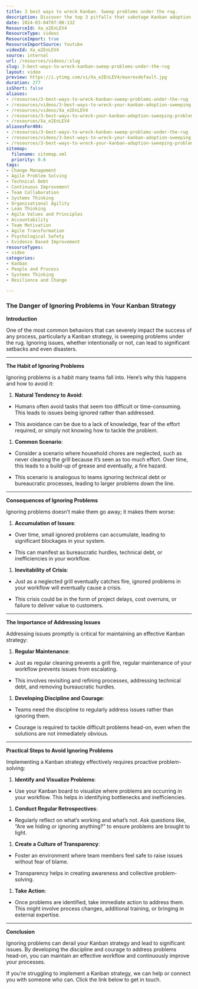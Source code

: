 ```yaml
---
title: 3 best ways to wreck Kanban. Sweep problems under the rug.
description: Discover the top 3 pitfalls that sabotage Kanban adoption. Learn why ignoring problems can derail your team's success and how to confront them effectively!
date: 2024-03-04T07:00:13Z
ResourceId: Xa_e2EnLEV4
ResourceType: videos
ResourceImport: true
ResourceImportSource: Youtube
videoId: Xa_e2EnLEV4
source: internal
url: /resources/videos/:slug
slug: 3-best-ways-to-wreck-kanban-sweep-problems-under-the-rug
layout: video
preview: https://i.ytimg.com/vi/Xa_e2EnLEV4/maxresdefault.jpg
duration: 277
isShort: false
aliases:
- /resources/3-best-ways-to-wreck-kanban-sweep-problems-under-the-rug
- /resources/videos/3-best-ways-to-wreck-your-kanban-adoption-sweeping-problems-under-the-rug-
- /resources/videos/Xa_e2EnLEV4
- /resources/3-best-ways-to-wreck-your-kanban-adoption-sweeping-problems-under-the-rug-
- /resources/Xa_e2EnLEV4
aliasesFor404:
- /resources/3-best-ways-to-wreck-kanban-sweep-problems-under-the-rug
- /resources/videos/3-best-ways-to-wreck-your-kanban-adoption-sweeping-problems-under-the-rug-
- /resources/3-best-ways-to-wreck-your-kanban-adoption-sweeping-problems-under-the-rug-
sitemap:
  filename: sitemap.xml
  priority: 0.6
tags:
- Change Management
- Agile Problem Solving
- Technical Debt
- Continuous Improvement
- Team Collaboration
- Systems Thinking
- Organisational Agility
- Lean Thinking
- Agile Values and Principles
- Accountability
- Team Motivation
- Agile Transformation
- Psychological Safety
- Evidence Based Improvement
resourceTypes:
- video
categories:
- Kanban
- People and Process
- Systems Thinking
- Resilience and Change

---
```

### The Danger of Ignoring Problems in Your Kanban Strategy

**Introduction**

One of the most common behaviors that can severely impact the success of any process, particularly a Kanban strategy, is sweeping problems under the rug. Ignoring issues, whether intentionally or not, can lead to significant setbacks and even disasters.



* * *

**The Habit of Ignoring Problems**

Ignoring problems is a habit many teams fall into. Here’s why this happens and how to avoid it:

1. **Natural Tendency to Avoid**:

- Humans often avoid tasks that seem too difficult or time-consuming. This leads to issues being ignored rather than addressed.

- This avoidance can be due to a lack of knowledge, fear of the effort required, or simply not knowing how to tackle the problem.

1. **Common Scenario**:

- Consider a scenario where household chores are neglected, such as never cleaning the grill because it’s seen as too much effort. Over time, this leads to a build-up of grease and eventually, a fire hazard.

- This scenario is analogous to teams ignoring technical debt or bureaucratic processes, leading to larger problems down the line.

* * *

**Consequences of Ignoring Problems**

Ignoring problems doesn’t make them go away; it makes them worse:

1. **Accumulation of Issues**:

- Over time, small ignored problems can accumulate, leading to significant blockages in your system.

- This can manifest as bureaucratic hurdles, technical debt, or inefficiencies in your workflow.

1. **Inevitability of Crisis**:

- Just as a neglected grill eventually catches fire, ignored problems in your workflow will eventually cause a crisis.

- This crisis could be in the form of project delays, cost overruns, or failure to deliver value to customers.

* * *

**The Importance of Addressing Issues**

Addressing issues promptly is critical for maintaining an effective Kanban strategy:

1. **Regular Maintenance**:

- Just as regular cleaning prevents a grill fire, regular maintenance of your workflow prevents issues from escalating.

- This involves revisiting and refining processes, addressing technical debt, and removing bureaucratic hurdles.

1. **Developing Discipline and Courage**:

- Teams need the discipline to regularly address issues rather than ignoring them.

- Courage is required to tackle difficult problems head-on, even when the solutions are not immediately obvious.

* * *

**Practical Steps to Avoid Ignoring Problems**

Implementing a Kanban strategy effectively requires proactive problem-solving:

1. **Identify and Visualize Problems**:

- Use your Kanban board to visualize where problems are occurring in your workflow. This helps in identifying bottlenecks and inefficiencies.

1. **Conduct Regular Retrospectives**:

- Regularly reflect on what’s working and what’s not. Ask questions like, “Are we hiding or ignoring anything?” to ensure problems are brought to light.

1. **Create a Culture of Transparency**:

- Foster an environment where team members feel safe to raise issues without fear of blame.

- Transparency helps in creating awareness and collective problem-solving.

1. **Take Action**:

- Once problems are identified, take immediate action to address them. This might involve process changes, additional training, or bringing in external expertise.

* * *

**Conclusion**

Ignoring problems can derail your Kanban strategy and lead to significant issues. By developing the discipline and courage to address problems head-on, you can maintain an effective workflow and continuously improve your processes.

If you’re struggling to implement a Kanban strategy, we can help or connect you with someone who can. Click the link below to get in touch.
